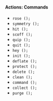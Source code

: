#### Actions: Commands
- `rose ();`
- `symmetry ();`
- `hit ();`
- `scoff ();`
- `quip ();`
- `quit ();`
- `hey ();`
- `init ();`
- `deflate ();`
- `protect ();`
- `delete ();`
- `clean ();`
- `command ();`
- `collect ();`
- `purge ();`
